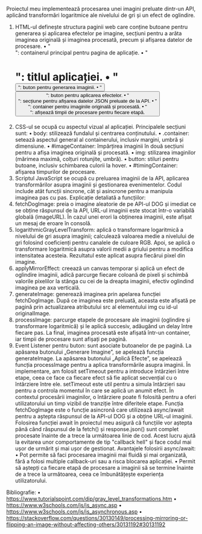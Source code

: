 Proiectul meu implementează procesarea unei imagini preluate dintr-un API, aplicând transformări logaritmice ale nivelului de gri și un efect de oglindire.
1. HTML-ul definește structura paginii web care conține butoane pentru generarea și aplicarea efectelor pe imagine, secțiuni pentru a arăta imaginea originală și imaginea procesată, precum și afișarea datelor de procesare.
•	"<div class="container">": containerul principal pentru pagina de aplicație.
•	"<h1>": titlul aplicației.
•	"<button id="generateImageButton">": buton pentru generarea imaginii.
•	"<button id="applyEffectsButton">": buton pentru aplicarea efectelor.
•	"<div id="jsonDataContainer">": secțiune pentru afișarea datelor JSON preluate de la API.
•	"<div id="imageContainer">": container pentru imaginile originală și procesată.
•	"<div id="timingContainer">": afișează timpii de procesare pentru fiecare etapă.
2. CSS-ul se ocupă cu aspectul vizual al aplicației. Principalele secțiuni sunt:
•	body: stilizează fundalul și centrarea conținutului.
•	.container: setează aspectul general al containerului, inclusiv margini, umbră și dimensiune.
•	#imageContainer: împărțirea imaginii în două secțiuni pentru a afișa imaginea originală și procesată.
•	img: stilizarea imaginilor (mărimea maximă, colțuri rotunjite, umbră).
•	button: stiluri pentru butoane, inclusiv schimbarea culorii la hover.
•	#timingContainer: afișarea timpurilor de procesare.
3. Scriptul JavaScript se ocupă cu preluarea imaginii de la API, aplicarea transformărilor asupra imaginii și gestionarea evenimentelor. Codul include atât funcții sincrone, cât și asincrone pentru a manipula imaginea pas cu pas.
Explicație detaliată a funcțiilor:
1.	fetchDogImage: preia o imagine aleatorie de pe API-ul DOG și imediat ce se obține răspunsul de la API, URL-ul imaginii este stocat într-o variabilă globală (imageURL). În cazul unei erori la obținerea imaginii, este afișat un mesaj de eroare în consolă.
2.	logarithmicGrayLevelTransform: aplică o transformare logaritmică a nivelului de gri asupra imaginii; calculează valoarea medie a nivelului de gri folosind coeficienți pentru canalele de culoare RGB. Apoi, se aplică o transformare logaritmică asupra valorii medii a griului pentru a modifica intensitatea acesteia. Rezultatul este aplicat asupra fiecărui pixel din imagine.
3.	applyMirrorEffect: creează un canvas temporar și aplică un efect de oglindire imaginii, adică parcurge fiecare coloană de pixeli și schimbă valorile pixelilor la stânga cu cei de la dreapta imaginii, efectiv oglindind imaginea pe axa verticală.
4.	generateImage: generează imaginea prin apelarea funcției  fetchDogImage. După ce imaginea este preluată, aceasta este afișată pe pagină prin actualizarea atributului src al elementului img cu id-ul originalImage.
5.	processImage: parcurge etapele de procesare ale imaginii (oglindire și transformare logaritmică) și le aplică succesiv, adăugând un delay între fiecare pas. La final, imaginea procesată este afișată într-un container, iar timpii de procesare sunt afișați pe pagină.
6.	Event Listener pentru buton: sunt asociate butoanelor de pe pagină. La apăsarea butonului „Generare Imagine”, se apelează funcția generateImage. La apăsarea butonului „Aplică Efecte”, se apelează funcția processImage pentru a aplica transformările asupra imaginii.
În implementare, am folosit setTimeout pentru a introduce întârzieri între etape, ceea ce face ca fiecare efect să fie aplicat secvențial cu o întârziere între ele. setTimeout este util pentru a simula întârzieri sau pentru a controla momentul în care se aplică un anumit efect. În contextul procesării imaginilor, o întârziere poate fi folosită pentru a oferi utilizatorului un timp vizibil de tranziție între diferitele etape.
Funcția fetchDogImage este o funcție asincronă care utilizează async/await pentru a aștepta răspunsul de la API-ul DOG și a obține URL-ul imaginii. Folosirea funcției await în proiectul meu asigură că funcțiile vor aștepta până când răspunsul de la fetch() și response.json() sunt complet procesate înainte de a trece la următoarea linie de cod. Acest lucru ajută la evitarea unor comportamente de tip "callback hell" și face codul mai ușor de urmărit și mai ușor de gestionat. Avantajele folosirii async/await:
•	Pot permite să faci procesarea imaginii mai fluidă și mai organizată, fără a folosi multiple callback-uri sau a risca blocarea aplicației.
•	Permit să aștepți ca fiecare etapă de procesare a imaginii să se termine înainte de a trece la următoarea, ceea ce îmbunătățește experiența utilizatorului.

Bibliografie:
•	https://www.tutorialspoint.com/dip/gray_level_transformations.htm
•	https://www.w3schools.com/js/js_async.asp
•	https://www.w3schools.com/js/js_asynchronous.asp
•	https://stackoverflow.com/questions/30130149/processing-mirroring-or-flipping-an-image-without-affecting-others/30131192#30131192

